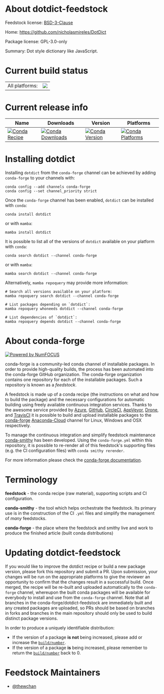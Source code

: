 About dotdict-feedstock
=======================

Feedstock license: [BSD-3-Clause](https://github.com/conda-forge/dotdict-feedstock/blob/main/LICENSE.txt)

Home: https://github.com/nicholasmireles/DotDict

Package license: GPL-3.0-only

Summary: Dot style dictionary like JavaScript.

Current build status
====================


<table><tr><td>All platforms:</td>
    <td>
      <a href="https://dev.azure.com/conda-forge/feedstock-builds/_build/latest?definitionId=19997&branchName=main">
        <img src="https://dev.azure.com/conda-forge/feedstock-builds/_apis/build/status/dotdict-feedstock?branchName=main">
      </a>
    </td>
  </tr>
</table>

Current release info
====================

| Name | Downloads | Version | Platforms |
| --- | --- | --- | --- |
| [![Conda Recipe](https://img.shields.io/badge/recipe-dotdict-green.svg)](https://anaconda.org/conda-forge/dotdict) | [![Conda Downloads](https://img.shields.io/conda/dn/conda-forge/dotdict.svg)](https://anaconda.org/conda-forge/dotdict) | [![Conda Version](https://img.shields.io/conda/vn/conda-forge/dotdict.svg)](https://anaconda.org/conda-forge/dotdict) | [![Conda Platforms](https://img.shields.io/conda/pn/conda-forge/dotdict.svg)](https://anaconda.org/conda-forge/dotdict) |

Installing dotdict
==================

Installing `dotdict` from the `conda-forge` channel can be achieved by adding `conda-forge` to your channels with:

```
conda config --add channels conda-forge
conda config --set channel_priority strict
```

Once the `conda-forge` channel has been enabled, `dotdict` can be installed with `conda`:

```
conda install dotdict
```

or with `mamba`:

```
mamba install dotdict
```

It is possible to list all of the versions of `dotdict` available on your platform with `conda`:

```
conda search dotdict --channel conda-forge
```

or with `mamba`:

```
mamba search dotdict --channel conda-forge
```

Alternatively, `mamba repoquery` may provide more information:

```
# Search all versions available on your platform:
mamba repoquery search dotdict --channel conda-forge

# List packages depending on `dotdict`:
mamba repoquery whoneeds dotdict --channel conda-forge

# List dependencies of `dotdict`:
mamba repoquery depends dotdict --channel conda-forge
```


About conda-forge
=================

[![Powered by
NumFOCUS](https://img.shields.io/badge/powered%20by-NumFOCUS-orange.svg?style=flat&colorA=E1523D&colorB=007D8A)](https://numfocus.org)

conda-forge is a community-led conda channel of installable packages.
In order to provide high-quality builds, the process has been automated into the
conda-forge GitHub organization. The conda-forge organization contains one repository
for each of the installable packages. Such a repository is known as a *feedstock*.

A feedstock is made up of a conda recipe (the instructions on what and how to build
the package) and the necessary configurations for automatic building using freely
available continuous integration services. Thanks to the awesome service provided by
[Azure](https://azure.microsoft.com/en-us/services/devops/), [GitHub](https://github.com/),
[CircleCI](https://circleci.com/), [AppVeyor](https://www.appveyor.com/),
[Drone](https://cloud.drone.io/welcome), and [TravisCI](https://travis-ci.com/)
it is possible to build and upload installable packages to the
[conda-forge](https://anaconda.org/conda-forge) [Anaconda-Cloud](https://anaconda.org/)
channel for Linux, Windows and OSX respectively.

To manage the continuous integration and simplify feedstock maintenance
[conda-smithy](https://github.com/conda-forge/conda-smithy) has been developed.
Using the ``conda-forge.yml`` within this repository, it is possible to re-render all of
this feedstock's supporting files (e.g. the CI configuration files) with ``conda smithy rerender``.

For more information please check the [conda-forge documentation](https://conda-forge.org/docs/).

Terminology
===========

**feedstock** - the conda recipe (raw material), supporting scripts and CI configuration.

**conda-smithy** - the tool which helps orchestrate the feedstock.
                   Its primary use is in the construction of the CI ``.yml`` files
                   and simplify the management of *many* feedstocks.

**conda-forge** - the place where the feedstock and smithy live and work to
                  produce the finished article (built conda distributions)


Updating dotdict-feedstock
==========================

If you would like to improve the dotdict recipe or build a new
package version, please fork this repository and submit a PR. Upon submission,
your changes will be run on the appropriate platforms to give the reviewer an
opportunity to confirm that the changes result in a successful build. Once
merged, the recipe will be re-built and uploaded automatically to the
`conda-forge` channel, whereupon the built conda packages will be available for
everybody to install and use from the `conda-forge` channel.
Note that all branches in the conda-forge/dotdict-feedstock are
immediately built and any created packages are uploaded, so PRs should be based
on branches in forks and branches in the main repository should only be used to
build distinct package versions.

In order to produce a uniquely identifiable distribution:
 * If the version of a package **is not** being increased, please add or increase
   the [``build/number``](https://docs.conda.io/projects/conda-build/en/latest/resources/define-metadata.html#build-number-and-string).
 * If the version of a package **is** being increased, please remember to return
   the [``build/number``](https://docs.conda.io/projects/conda-build/en/latest/resources/define-metadata.html#build-number-and-string)
   back to 0.

Feedstock Maintainers
=====================

* [@thewchan](https://github.com/thewchan/)

